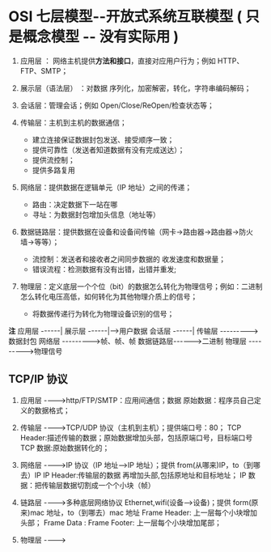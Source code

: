 # OSI 七层模型--开放式系统互联模型 ( 只是概念模型 -- 没有实际用 )

1. 应用层 ： 网络主机提供**方法和接口**，直接对应用户行为；例如 HTTP、FTP、SMTP；

2. 展示层（语法层） ：对数据 序列化，加密解密，转化，字符串编码解码；

3. 会话层：管理会话；例如 Open/Close/ReOpen/检查状态等；

4. 传输层：主机到主机的数据通信；

   - 建立连接保证数据封包发送、接受顺序一致；
   - 提供可靠性（发送者知道数据有没有完成送达）；
   - 提供流控制；
   - 提供多路复用

5. 网络层：提供数据在逻辑单元（IP 地址）之间的传递；

   - 路由：决定数据下一站在哪
   - 寻址：为数据封包增加头信息（地址等）

6. 数据链路层：提供数据在设备和设备间传输（网卡->路由器->路由器->防火墙->等等）；

   - 流控制：发送者和接收者之间同步数据的 收发速度和数据量；
   - 错误流程：检测数据有没有出错，出错并重发;

7. 物理层：定义底层一个个位（bit）的数据怎么转化为物理信号；例如：二进制怎么转化电压高低，如何转化为其他物理介质上的信号；
   - 将数据传递行为转化为物理设备识别的信号；

**注**
应用层 ------|
展示层 ------|-->用户数据
会话层 ------|
传输层 --------->数据封包
网络层 --------->帧、帧、帧
数据链路层------>二进制
物理层 --------->物理信号

## TCP/IP 协议

1. 应用层 ---->http/FTP/SMTP：应用间通信；数据
   原始数据：程序员自己定义的数据格式；

2. 传输层 ---->TCP/UDP 协议（主机到主机）；提供端口号：80；
   TCP Header:描述传输的数据；原始数据增加头部，包括原端口号，目标端口号
   TCP 数据:原始数据转化的；

3. 网络层 ---->IP 协议（IP 地址-->IP 地址）；提供 from(从哪来)IP，to（到哪去）IP
   IP Header:传输层的数据 再增加头部,包括原地址和目标地址；
   IP 数据：把传输层数据切割成一个个小块（帧）

4. 链路层 ---->多种底层网络协议 Ethernet,wifi(设备-->设备)；提供 form(原来)mac 地址，to（到哪去）mac 地址
   Frame Header: 上一层每个小块增加头部；
   Frame Data :
   Frame Footer: 上一层每个小块增加尾部；
5. 物理层 ---->
